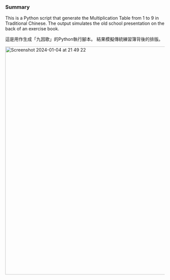 ### Summary ###
This is a Python script that generate the Multiplication Table from 1 to 9 in Traditional Chinese.
The output simulates the old school presentation on the back of an exercise book.

這是用作生成「九因歌」的Python執行腳本。
結果模擬傳統練習簿背後的排版。

<img width="722" alt="Screenshot 2024-01-04 at 21 49 22" src="https://github.com/samwonghk/MultiplicationTable/assets/4035368/a9573de9-34d3-4e08-98b4-689f17385c0b">

